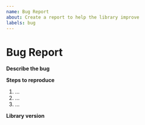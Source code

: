 ```yaml
---
name: Bug Report
about: Create a report to help the library improve
labels: bug
---
```


# Bug Report

**Describe the bug**

<!-- Be sure to provide details of what happens -->

**Steps to reproduce**

1. ...
2. ...
3. ...

**Library version**

<!-- eg. `0.1.0` -->
